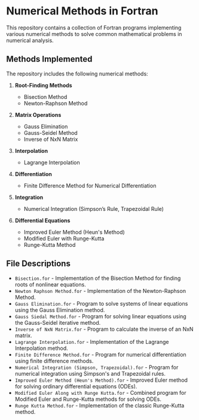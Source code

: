 # Numerical Methods in Fortran

This repository contains a collection of Fortran programs implementing various numerical methods to solve common mathematical problems in numerical analysis.


## Methods Implemented

The repository includes the following numerical methods:

1. **Root-Finding Methods**
   - Bisection Method
   - Newton-Raphson Method

2. **Matrix Operations**
   - Gauss Elimination
   - Gauss-Seidel Method
   - Inverse of NxN Matrix

3. **Interpolation**
   - Lagrange Interpolation

4. **Differentiation**
   - Finite Difference Method for Numerical Differentiation

5. **Integration**
   - Numerical Integration (Simpson’s Rule, Trapezoidal Rule)

6. **Differential Equations**
   - Improved Euler Method (Heun's Method)
   - Modified Euler with Runge-Kutta
   - Runge-Kutta Method

## File Descriptions

- `Bisection.for` - Implementation of the Bisection Method for finding roots of nonlinear equations.
- `Newton Raphson Method.for` - Implementation of the Newton-Raphson Method.
- `Gauss Elimination.for` - Program to solve systems of linear equations using the Gauss Elimination method.
- `Gauss Siedal Method.for` - Program for solving linear equations using the Gauss-Seidel iterative method.
- `Inverse of NxN Matrix.for` - Program to calculate the inverse of an NxN matrix.
- `Lagrange Interpolation.for` - Implementation of the Lagrange Interpolation method.
- `Finite Difference Method.for` - Program for numerical differentiation using finite difference methods.
- `Numerical Integration (Simpson, Trapezoidal).for` - Program for numerical integration using Simpson's and Trapezoidal rules.
- `Improved Euler Method (Heun's Method).for` - Improved Euler method for solving ordinary differential equations (ODEs).
- `Modified Euler Along with Runge Kutta.for` - Combined program for Modified Euler and Runge-Kutta methods for solving ODEs.
- `Runge Kutta Method.for` - Implementation of the classic Runge-Kutta method.


